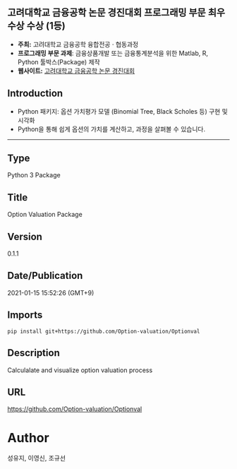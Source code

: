 ## 고려대학교 금융공학 논문 경진대회 프로그래밍 부문 최우수상 수상 (1등)

- **주최:** 고려대학교 금융공학 융합전공 · 협동과정
- **프로그래밍 부문 과제**: 금융상품개발 또는 금융통계분석을 위한 Matlab, R, Python 툴박스(Package) 제작
- **웹사이트:** [고려대학교 금융공학 논문 경진대회](https://fineng.korea.ac.kr/fineng/notice/notice.do?mode=view&articleNo=256993&article.offset=0&articleLimit=10)

## Introduction

- Python 패키지: 옵션 가치평가 모델 (Binomial Tree, Black Scholes 등) 구현 및 시각화
- Python을 통해 쉽게 옵션의 가치를 계산하고, 과정을 살펴볼 수 있습니다.

---

## Type
Python 3 Package

## Title
Option Valuation Package

## Version
0.1.1

## Date/Publication
2021-01-15 15:52:26 (GMT+9)

## Imports 
`pip install git+https://github.com/Option-valuation/Optionval`

## Description 
Calculalate and visualize option valuation process

## URL
https://github.com/Option-valuation/Optionval

# Author
성유지, 이영신, 조규선

